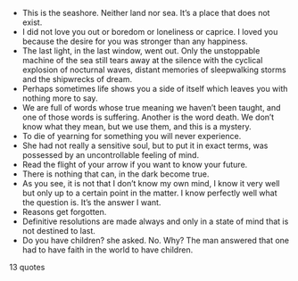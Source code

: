  - This is the seashore. Neither land nor sea. It’s a place that does not exist.
 - I did not love you out or boredom or loneliness or caprice. I loved you because the desire for you was stronger than any happiness.
 - The last light, in the last window, went out. Only the unstoppable machine of the sea still tears away at the silence with the cyclical explosion of nocturnal waves, distant memories of sleepwalking storms and the shipwrecks of dream.
 - Perhaps sometimes life shows you a side of itself which leaves you with nothing more to say.
 - We are full of words whose true meaning we haven’t been taught, and one of those words is suffering. Another is the word death. We don’t know what they mean, but we use them, and this is a mystery.
 - To die of yearning for something you will never experience.
 - She had not really a sensitive soul, but to put it in exact terms, was possessed by an uncontrollable feeling of mind.
 - Read the flight of your arrow if you want to know your future.
 - There is nothing that can, in the dark become true.
 - As you see, it is not that I don’t know my own mind, I know it very well but only up to a certain point in the matter. I know perfectly well what the question is. It’s the answer I want.
 - Reasons get forgotten.
 - Definitive resolutions are made always and only in a state of mind that is not destined to last.
 - Do you have children? she asked. No. Why? The man answered that one had to have faith in the world to have children.

13 quotes
